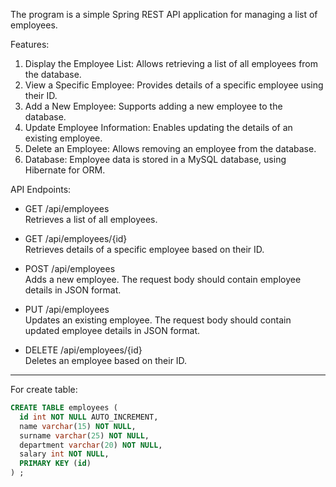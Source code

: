 The program is a simple Spring REST API application for managing a list of employees.  
  
Features:
1. Display the Employee List: Allows retrieving a list of all employees from the database.
2. View a Specific Employee: Provides details of a specific employee using their ID.
3. Add a New Employee: Supports adding a new employee to the database.
4. Update Employee Information: Enables updating the details of an existing employee.
5. Delete an Employee: Allows removing an employee from the database.
6. Database: Employee data is stored in a MySQL database, using Hibernate for ORM.  
  
API Endpoints:
* GET /api/employees  
Retrieves a list of all employees.

* GET /api/employees/{id}  
Retrieves details of a specific employee based on their ID.

* POST /api/employees  
Adds a new employee. The request body should contain employee details in JSON format.

* PUT /api/employees  
Updates an existing employee. The request body should contain updated employee details in JSON format.

* DELETE /api/employees/{id}  
Deletes an employee based on their ID.  
***
For create table:  
```sql
CREATE TABLE employees (
  id int NOT NULL AUTO_INCREMENT,
  name varchar(15) NOT NULL,
  surname varchar(25) NOT NULL,
  department varchar(20) NOT NULL,
  salary int NOT NULL,
  PRIMARY KEY (id)
) ;
```
